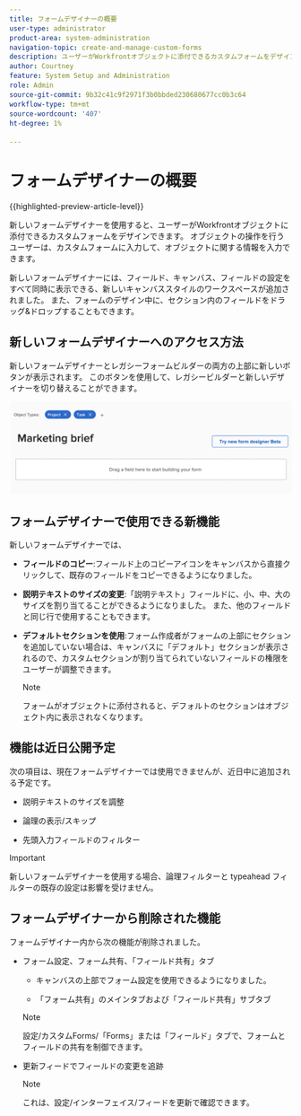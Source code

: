 ```yaml
---
title: フォームデザイナーの概要
user-type: administrator
product-area: system-administration
navigation-topic: create-and-manage-custom-forms
description: ユーザーがWorkfrontオブジェクトに添付できるカスタムフォームをデザインできます。 オブジェクトの操作を行うユーザーは、カスタムフォームに入力して、オブジェクトに関する情報を入力できます。
author: Courtney
feature: System Setup and Administration
role: Admin
source-git-commit: 9b32c41c9f2971f3b0bbded230680677cc0b3c64
workflow-type: tm+mt
source-wordcount: '407'
ht-degree: 1%

---
```


# フォームデザイナーの概要

{{highlighted-preview-article-level}}

新しいフォームデザイナーを使用すると、ユーザーがWorkfrontオブジェクトに添付できるカスタムフォームをデザインできます。 オブジェクトの操作を行うユーザーは、カスタムフォームに入力して、オブジェクトに関する情報を入力できます。

新しいフォームデザイナーには、フィールド、キャンバス、フィールドの設定をすべて同時に表示できる、新しいキャンバススタイルのワークスペースが追加されました。 また、フォームのデザイン中に、セクション内のフィールドをドラッグ&amp;ドロップすることもできます。

<!-- add screenshot when field settings empty state is ready -->

## 新しいフォームデザイナーへのアクセス方法

新しいフォームデザイナーとレガシーフォームビルダーの両方の上部に新しいボタンが表示されます。 このボタンを使用して、レガシービルダーと新しいデザイナーを切り替えることができます。

![](assets/switch-views.png)

## フォームデザイナーで使用できる新機能

新しいフォームデザイナーでは、

* **フィールドのコピー**:フィールド上のコピーアイコンをキャンバスから直接クリックして、既存のフィールドをコピーできるようになりました。

* **説明テキストのサイズの変更**:「説明テキスト」フィールドに、小、中、大のサイズを割り当てることができるようになりました。 また、他のフィールドと同じ行で使用することもできます。

* **デフォルトセクションを使用**:フォーム作成者がフォームの上部にセクションを追加していない場合は、キャンバスに「デフォルト」セクションが表示されるので、カスタムセクションが割り当てられていないフィールドの権限をユーザーが調整できます。

   >[!NOTE]
   >
   >フォームがオブジェクトに添付されると、デフォルトのセクションはオブジェクト内に表示されなくなります。

## 機能は近日公開予定

次の項目は、現在フォームデザイナーでは使用できませんが、近日中に追加される予定です。

* 説明テキストのサイズを調整

* 論理の表示/スキップ

* 先頭入力フィールドのフィルター

>[!IMPORTANT]
>
>新しいフォームデザイナーを使用する場合、論理フィルターと typeahead フィルターの既存の設定は影響を受けません。

## フォームデザイナーから削除された機能

フォームデザイナー内から次の機能が削除されました。


* フォーム設定、フォーム共有、「フィールド共有」タブ

   * キャンバスの上部でフォーム設定を使用できるようになりました。

   * 「フォーム共有」のメインタブおよび「フィールド共有」サブタブ
   >[!NOTE]
   >
   >設定/カスタムForms/「Forms」または「フィールド」タブで、フォームとフィールドの共有を制御できます。

* 更新フィードでフィールドの変更を追跡
   >[!NOTE]
   >
   >これは、設定/インターフェイス/フィードを更新で確認できます。
